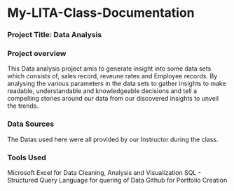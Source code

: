 # My-LITA-Class-Documentation

### Project Title: Data Analysis

### Project overview
This Data analysis project amis to generate insight into some data sets which consists of, sales record, reveune rates and Employee records. By analysing the various parameters in the data sets to gather insights to make readable, understandable and knowledgeable decisions and tell a compelling stories around our data from our discovered insights to unveil the trends.

### Data Sources
The Datas used here were all provided by our Instructor during the class.

### Tools Used
Microsoft Excel for Data Cleaning, Analysis and Visualization
SQL - Structured Query Language for quering of Data 
Github for Portfolio Creation
